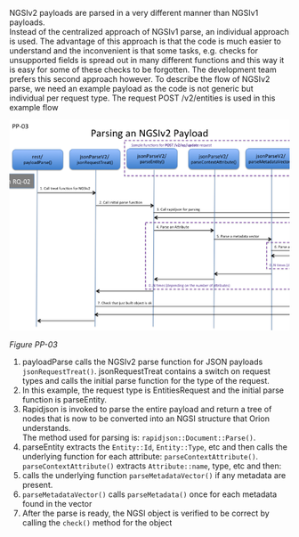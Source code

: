 NGSIv2 payloads are parsed in a very different manner than NGSIv1 payloads.  
Instead of the centralized approach of NGSIv1 parse, an individual approach is used.
The advantage of this approach is that the code is much easier to understand and the inconvenient is that some tasks,
e.g. checks for unsupported fields is spread out in many different functions and this way it is easy for some of these checks to be forgotten.
The development team prefers this second approach however.
To describe the flow of NGSIv2 parse, we need an example payload as the code is not generic but individual per request type.
The request POST /v2/entities is used in this example flow

<a name='figure_pp03'></a>
![CACHE REFRESH IMAGE](images/PP-03.png)

_Figure PP-03_  

01. payloadParse calls the NGSIv2 parse function for JSON payloads `jsonRequestTreat()`.
    jsonRequestTreat contains a switch on request types and calls the initial parse function for the type of the request.
02. In this example, the request type is EntitiesRequest and the initial parse function is parseEntity.
03. Rapidjson is invoked to parse the entire payload and return a tree of nodes that is now to be converted into an NGSI structure
    that Orion understands.  
    The method used for parsing is: `rapidjson::Document::Parse()`.
04. parseEntity extracts the `Entity::Id`, `Entity::Type`, etc and then calls the underlying function for each attribute: `parseContextAttribute()`.
    `parseContextAttribute()` extracts `Attribute::name`, type, etc and then:
05. calls the underlying function `parseMetadataVector()` if any metadata are present.
06. `parseMetadataVector()` calls `parseMetadata()` once for each metadata found in the vector
07. After the parse is ready, the NGSI object is verified to be correct by calling the `check()` method for the object
